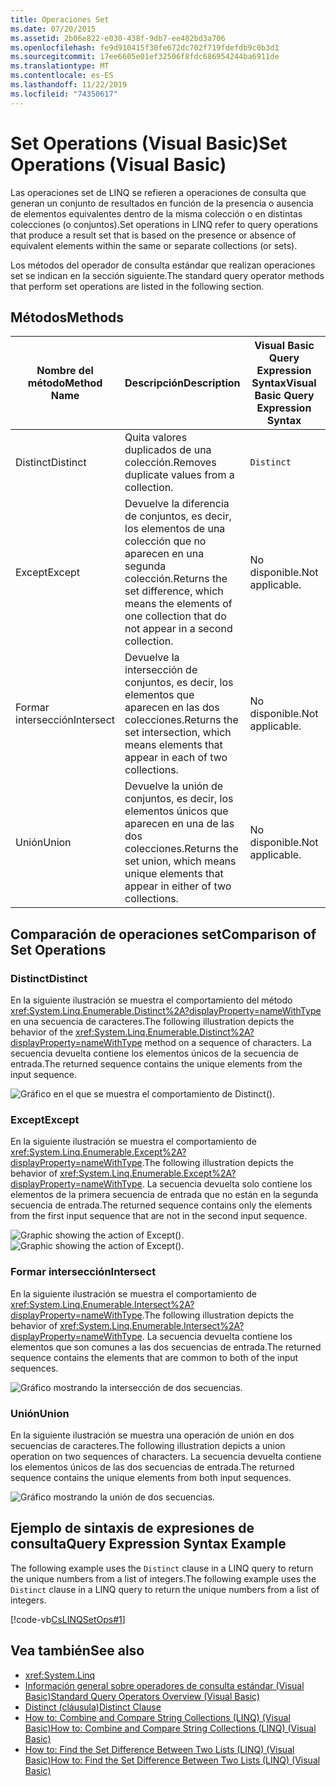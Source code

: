 ```yaml
---
title: Operaciones Set
ms.date: 07/20/2015
ms.assetid: 2b06e822-e030-438f-9db7-ee402bd3a706
ms.openlocfilehash: fe9d910415f30fe672dc702f719fdefdb9c0b3d1
ms.sourcegitcommit: 17ee6605e01ef32506f8fdc686954244ba6911de
ms.translationtype: MT
ms.contentlocale: es-ES
ms.lasthandoff: 11/22/2019
ms.locfileid: "74350617"
---
```

# <a name="set-operations-visual-basic"></a><span data-ttu-id="df783-102">Set Operations (Visual Basic)</span><span class="sxs-lookup"><span data-stu-id="df783-102">Set Operations (Visual Basic)</span></span>

<span data-ttu-id="df783-103">Las operaciones set de LINQ se refieren a operaciones de consulta que generan un conjunto de resultados en función de la presencia o ausencia de elementos equivalentes dentro de la misma colección o en distintas colecciones (o conjuntos).</span><span class="sxs-lookup"><span data-stu-id="df783-103">Set operations in LINQ refer to query operations that produce a result set that is based on the presence or absence of equivalent elements within the same or separate collections (or sets).</span></span>

<span data-ttu-id="df783-104">Los métodos del operador de consulta estándar que realizan operaciones set se indican en la sección siguiente.</span><span class="sxs-lookup"><span data-stu-id="df783-104">The standard query operator methods that perform set operations are listed in the following section.</span></span>

## <a name="methods"></a><span data-ttu-id="df783-105">Métodos</span><span class="sxs-lookup"><span data-stu-id="df783-105">Methods</span></span>

|<span data-ttu-id="df783-106">Nombre del método</span><span class="sxs-lookup"><span data-stu-id="df783-106">Method Name</span></span>|<span data-ttu-id="df783-107">Descripción</span><span class="sxs-lookup"><span data-stu-id="df783-107">Description</span></span>|<span data-ttu-id="df783-108">Visual Basic Query Expression Syntax</span><span class="sxs-lookup"><span data-stu-id="df783-108">Visual Basic Query Expression Syntax</span></span>|<span data-ttu-id="df783-109">Más información</span><span class="sxs-lookup"><span data-stu-id="df783-109">More Information</span></span>|
|-----------------|-----------------|------------------------------------------|----------------------|
|<span data-ttu-id="df783-110">Distinct</span><span class="sxs-lookup"><span data-stu-id="df783-110">Distinct</span></span>|<span data-ttu-id="df783-111">Quita valores duplicados de una colección.</span><span class="sxs-lookup"><span data-stu-id="df783-111">Removes duplicate values from a collection.</span></span>|`Distinct`|<xref:System.Linq.Enumerable.Distinct%2A?displayProperty=nameWithType><br /><br /> <xref:System.Linq.Queryable.Distinct%2A?displayProperty=nameWithType>|
|<span data-ttu-id="df783-112">Except</span><span class="sxs-lookup"><span data-stu-id="df783-112">Except</span></span>|<span data-ttu-id="df783-113">Devuelve la diferencia de conjuntos, es decir, los elementos de una colección que no aparecen en una segunda colección.</span><span class="sxs-lookup"><span data-stu-id="df783-113">Returns the set difference, which means the elements of one collection that do not appear in a second collection.</span></span>|<span data-ttu-id="df783-114">No disponible.</span><span class="sxs-lookup"><span data-stu-id="df783-114">Not applicable.</span></span>|<xref:System.Linq.Enumerable.Except%2A?displayProperty=nameWithType><br /><br /> <xref:System.Linq.Queryable.Except%2A?displayProperty=nameWithType>|
|<span data-ttu-id="df783-115">Formar intersección</span><span class="sxs-lookup"><span data-stu-id="df783-115">Intersect</span></span>|<span data-ttu-id="df783-116">Devuelve la intersección de conjuntos, es decir, los elementos que aparecen en las dos colecciones.</span><span class="sxs-lookup"><span data-stu-id="df783-116">Returns the set intersection, which means elements that appear in each of two collections.</span></span>|<span data-ttu-id="df783-117">No disponible.</span><span class="sxs-lookup"><span data-stu-id="df783-117">Not applicable.</span></span>|<xref:System.Linq.Enumerable.Intersect%2A?displayProperty=nameWithType><br /><br /> <xref:System.Linq.Queryable.Intersect%2A?displayProperty=nameWithType>|
|<span data-ttu-id="df783-118">Unión</span><span class="sxs-lookup"><span data-stu-id="df783-118">Union</span></span>|<span data-ttu-id="df783-119">Devuelve la unión de conjuntos, es decir, los elementos únicos que aparecen en una de las dos colecciones.</span><span class="sxs-lookup"><span data-stu-id="df783-119">Returns the set union, which means unique elements that appear in either of two collections.</span></span>|<span data-ttu-id="df783-120">No disponible.</span><span class="sxs-lookup"><span data-stu-id="df783-120">Not applicable.</span></span>|<xref:System.Linq.Enumerable.Union%2A?displayProperty=nameWithType><br /><br /> <xref:System.Linq.Queryable.Union%2A?displayProperty=nameWithType>|

## <a name="comparison-of-set-operations"></a><span data-ttu-id="df783-121">Comparación de operaciones set</span><span class="sxs-lookup"><span data-stu-id="df783-121">Comparison of Set Operations</span></span>

### <a name="distinct"></a><span data-ttu-id="df783-122">Distinct</span><span class="sxs-lookup"><span data-stu-id="df783-122">Distinct</span></span>

<span data-ttu-id="df783-123">En la siguiente ilustración se muestra el comportamiento del método <xref:System.Linq.Enumerable.Distinct%2A?displayProperty=nameWithType> en una secuencia de caracteres.</span><span class="sxs-lookup"><span data-stu-id="df783-123">The following illustration depicts the behavior of the <xref:System.Linq.Enumerable.Distinct%2A?displayProperty=nameWithType> method on a sequence of characters.</span></span> <span data-ttu-id="df783-124">La secuencia devuelta contiene los elementos únicos de la secuencia de entrada.</span><span class="sxs-lookup"><span data-stu-id="df783-124">The returned sequence contains the unique elements from the input sequence.</span></span>

![Gráfico en el que se muestra el comportamiento de Distinct&#40;&#41;.](./media/set-operations/distinct-method-behavior.png)

### <a name="except"></a><span data-ttu-id="df783-126">Except</span><span class="sxs-lookup"><span data-stu-id="df783-126">Except</span></span>

<span data-ttu-id="df783-127">En la siguiente ilustración se muestra el comportamiento de <xref:System.Linq.Enumerable.Except%2A?displayProperty=nameWithType>.</span><span class="sxs-lookup"><span data-stu-id="df783-127">The following illustration depicts the behavior of <xref:System.Linq.Enumerable.Except%2A?displayProperty=nameWithType>.</span></span> <span data-ttu-id="df783-128">La secuencia devuelta solo contiene los elementos de la primera secuencia de entrada que no están en la segunda secuencia de entrada.</span><span class="sxs-lookup"><span data-stu-id="df783-128">The returned sequence contains only the elements from the first input sequence that are not in the second input sequence.</span></span>

<span data-ttu-id="df783-129">![Graphic showing the action of Except&#40;&#41;.](./media/set-operations/except-behavior-graphic.png "Shows the behavior of Except.")</span><span class="sxs-lookup"><span data-stu-id="df783-129">![Graphic showing the action of Except&#40;&#41;.](./media/set-operations/except-behavior-graphic.png "Shows the behavior of Except.")</span></span>

### <a name="intersect"></a><span data-ttu-id="df783-130">Formar intersección</span><span class="sxs-lookup"><span data-stu-id="df783-130">Intersect</span></span>

<span data-ttu-id="df783-131">En la siguiente ilustración se muestra el comportamiento de <xref:System.Linq.Enumerable.Intersect%2A?displayProperty=nameWithType>.</span><span class="sxs-lookup"><span data-stu-id="df783-131">The following illustration depicts the behavior of <xref:System.Linq.Enumerable.Intersect%2A?displayProperty=nameWithType>.</span></span> <span data-ttu-id="df783-132">La secuencia devuelta contiene los elementos que son comunes a las dos secuencias de entrada.</span><span class="sxs-lookup"><span data-stu-id="df783-132">The returned sequence contains the elements that are common to both of the input sequences.</span></span>

![Gráfico mostrando la intersección de dos secuencias.](./media/set-operations/intersection-two-sequences.png)

### <a name="union"></a><span data-ttu-id="df783-134">Unión</span><span class="sxs-lookup"><span data-stu-id="df783-134">Union</span></span>

<span data-ttu-id="df783-135">En la siguiente ilustración se muestra una operación de unión en dos secuencias de caracteres.</span><span class="sxs-lookup"><span data-stu-id="df783-135">The following illustration depicts a union operation on two sequences of characters.</span></span> <span data-ttu-id="df783-136">La secuencia devuelta contiene los elementos únicos de las dos secuencias de entrada.</span><span class="sxs-lookup"><span data-stu-id="df783-136">The returned sequence contains the unique elements from both input sequences.</span></span>

![Gráfico mostrando la unión de dos secuencias.](./media/set-operations/union-operation-two-sequences.png)

## <a name="query-expression-syntax-example"></a><span data-ttu-id="df783-138">Ejemplo de sintaxis de expresiones de consulta</span><span class="sxs-lookup"><span data-stu-id="df783-138">Query Expression Syntax Example</span></span>

<span data-ttu-id="df783-139">The following example uses the `Distinct` clause in a LINQ query to return the unique numbers from a list of integers.</span><span class="sxs-lookup"><span data-stu-id="df783-139">The following example uses the `Distinct` clause in a LINQ query to return the unique numbers from a list of integers.</span></span>

[!code-vb[CsLINQSetOps#1](~/samples/snippets/visualbasic/VS_Snippets_VBCSharp/CsLINQSetOps/VB/setops.vb#1)]

## <a name="see-also"></a><span data-ttu-id="df783-140">Vea también</span><span class="sxs-lookup"><span data-stu-id="df783-140">See also</span></span>

- <xref:System.Linq>
- [<span data-ttu-id="df783-141">Información general sobre operadores de consulta estándar (Visual Basic)</span><span class="sxs-lookup"><span data-stu-id="df783-141">Standard Query Operators Overview (Visual Basic)</span></span>](../../../../visual-basic/programming-guide/concepts/linq/standard-query-operators-overview.md)
- [<span data-ttu-id="df783-142">Distinct (cláusula)</span><span class="sxs-lookup"><span data-stu-id="df783-142">Distinct Clause</span></span>](../../../../visual-basic/language-reference/queries/distinct-clause.md)
- [<span data-ttu-id="df783-143">How to: Combine and Compare String Collections (LINQ) (Visual Basic)</span><span class="sxs-lookup"><span data-stu-id="df783-143">How to: Combine and Compare String Collections (LINQ) (Visual Basic)</span></span>](../../../../visual-basic/programming-guide/concepts/linq/how-to-combine-and-compare-string-collections-linq.md)
- [<span data-ttu-id="df783-144">How to: Find the Set Difference Between Two Lists (LINQ) (Visual Basic)</span><span class="sxs-lookup"><span data-stu-id="df783-144">How to: Find the Set Difference Between Two Lists (LINQ) (Visual Basic)</span></span>](../../../../visual-basic/programming-guide/concepts/linq/how-to-find-the-set-difference-between-two-lists-linq.md)

